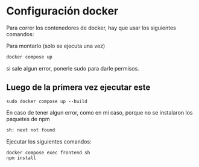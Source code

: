 # Configuración docker

Para correr los contenedores de docker, hay que usar los siguientes comandos:

Para montarlo (solo se ejecuta una vez)

```bash
docker compose up
```
si sale algun error, ponerle sudo para darle permisos.

## Luego de la primera vez ejecutar este
```
sudo docker compose up --build
```

En caso de tener algun error, como en mi caso, porque no se instalaron los paquetes de npm
```bash
sh: next not found
```

Ejecutar los siguientes comandos:
```bash
docker compose exec frontend sh
npm install
```

